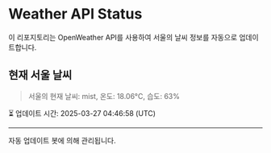 
# Weather API Status

이 리포지토리는 OpenWeather API를 사용하여 서울의 날씨 정보를 자동으로 업데이트합니다.

## 현재 서울 날씨
> 서울의 현재 날씨: mist, 온도: 18.06°C, 습도: 63%

⏳ 업데이트 시간: 2025-03-27 04:46:58 (UTC)

---
자동 업데이트 봇에 의해 관리됩니다.
